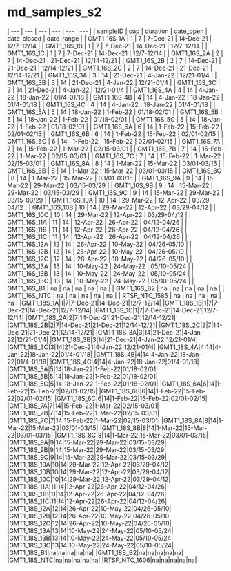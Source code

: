 # md_samples_s2



| --- | --- | --- | --- | --- | --- | 
| sampleID | cup | duration | date_open | date_closed | date_range | 
| GMT1_16S_1A | 1 | 7 | 7-Dec-21 | 14-Dec-21 | 12/7-12/14 | 
| GMT1_16S_1B | 1 | 7 | 7-Dec-21 | 14-Dec-21 | 12/7-12/14 | 
| GMT1_16S_1C | 1 | 7 | 7-Dec-21 | 14-Dec-21 | 12/7-12/14 | 
| GMT1_16S_2A | 2 | 7 | 14-Dec-21 | 21-Dec-21 | 12/14-12/21 | 
| GMT1_16S_2B | 2 | 7 | 14-Dec-21 | 21-Dec-21 | 12/14-12/21 | 
| GMT1_16S_2C | 2 | 7 | 14-Dec-21 | 21-Dec-21 | 12/14-12/21 | 
| GMT1_16S_3A | 3 | 14 | 21-Dec-21 | 4-Jan-22 | 12/21-01/4 | 
| GMT1_16S_3B | 3 | 14 | 21-Dec-21 | 4-Jan-22 | 12/21-01/4 | 
| GMT1_16S_3C | 3 | 14 | 21-Dec-21 | 4-Jan-22 | 12/21-01/4 | 
| GMT1_16S_4A | 4 | 14 | 4-Jan-22 | 18-Jan-22 | 01/4-01/18 | 
| GMT1_16S_4B | 4 | 14 | 4-Jan-22 | 18-Jan-22 | 01/4-01/18 | 
| GMT1_16S_4C | 4 | 14 | 4-Jan-22 | 18-Jan-22 | 01/4-01/18 | 
| GMT1_16S_5A | 5 | 14 | 18-Jan-22 | 1-Feb-22 | 01/18-02/01 | 
| GMT1_16S_5B | 5 | 14 | 18-Jan-22 | 1-Feb-22 | 01/18-02/01 | 
| GMT1_16S_5C | 5 | 14 | 18-Jan-22 | 1-Feb-22 | 01/18-02/01 | 
| GMT1_16S_6A | 6 | 14 | 1-Feb-22 | 15-Feb-22 | 02/01-02/15 | 
| GMT1_16S_6B | 6 | 14 | 1-Feb-22 | 15-Feb-22 | 02/01-02/15 | 
| GMT1_16S_6C | 6 | 14 | 1-Feb-22 | 15-Feb-22 | 02/01-02/15 | 
| GMT1_16S_7A | 7 | 14 | 15-Feb-22 | 1-Mar-22 | 02/15-03/01 | 
| GMT1_16S_7B | 7 | 14 | 15-Feb-22 | 1-Mar-22 | 02/15-03/01 | 
| GMT1_16S_7C | 7 | 14 | 15-Feb-22 | 1-Mar-22 | 02/15-03/01 | 
| GMT1_16S_8A | 8 | 14 | 1-Mar-22 | 15-Mar-22 | 03/01-03/15 | 
| GMT1_16S_8B | 8 | 14 | 1-Mar-22 | 15-Mar-22 | 03/01-03/15 | 
| GMT1_16S_8C | 8 | 14 | 1-Mar-22 | 15-Mar-22 | 03/01-03/15 | 
| GMT1_16S_9A | 9 | 14 | 15-Mar-22 | 29-Mar-22 | 03/15-03/29 | 
| GMT1_16S_9B | 9 | 14 | 15-Mar-22 | 29-Mar-22 | 03/15-03/29 | 
| GMT1_16S_9C | 9 | 14 | 15-Mar-22 | 29-Mar-22 | 03/15-03/29 | 
| GMT1_16S_10A | 10 | 14 | 29-Mar-22 | 12-Apr-22 | 03/29-04/12 | 
| GMT1_16S_10B | 10 | 14 | 29-Mar-22 | 12-Apr-22 | 03/29-04/12 | 
| GMT1_16S_10C | 10 | 14 | 29-Mar-22 | 12-Apr-22 | 03/29-04/12 | 
| GMT1_16S_11A | 11 | 14 | 12-Apr-22 | 26-Apr-22 | 04/12-04/26 | 
| GMT1_16S_11B | 11 | 14 | 12-Apr-22 | 26-Apr-22 | 04/12-04/26 | 
| GMT1_16S_11C | 11 | 14 | 12-Apr-22 | 26-Apr-22 | 04/12-04/26 | 
| GMT1_16S_12A | 12 | 14 | 26-Apr-22 | 10-May-22 | 04/26-05/10 | 
| GMT1_16S_12B | 12 | 14 | 26-Apr-22 | 10-May-22 | 04/26-05/10 | 
| GMT1_16S_12C | 12 | 14 | 26-Apr-22 | 10-May-22 | 04/26-05/10 | 
| GMT1_16S_13A | 13 | 14 | 10-May-22 | 24-May-22 | 05/10-05/24 | 
| GMT1_16S_13B | 13 | 14 | 10-May-22 | 24-May-22 | 05/10-05/24 | 
| GMT1_16S_13C | 13 | 14 | 10-May-22 | 24-May-22 | 05/10-05/24 | 
| GMT1_16S_B1 | na | na | na | na | na | 
| GMT1_16S_B2 | na | na | na | na | na | 
| GMT1_16S_NTC | na | na | na | na | na | 
| RTSF_NTC_1585 | na | na | na | na | na | 
|GMT1_18S_1A|1|7|7-Dec-21|14-Dec-21|12/7-12/14|
|GMT1_18S_1B|1|7|7-Dec-21|14-Dec-21|12/7-12/14|
|GMT1_18S_1C|1|7|7-Dec-21|14-Dec-21|12/7-12/14|
|GMT1_18S_2A|2|7|14-Dec-21|21-Dec-21|12/14-12/21|
|GMT1_18S_2B|2|7|14-Dec-21|21-Dec-21|12/14-12/21|
|GMT1_18S_2C|2|7|14-Dec-21|21-Dec-21|12/14-12/21|
|GMT1_18S_3A|3|14|21-Dec-21|4-Jan-22|12/21-01/4|
|GMT1_18S_3B|3|14|21-Dec-21|4-Jan-22|12/21-01/4|
|GMT1_18S_3C|3|14|21-Dec-21|4-Jan-22|12/21-01/4|
|GMT1_18S_4A|4|14|4-Jan-22|18-Jan-22|01/4-01/18|
|GMT1_18S_4B|4|14|4-Jan-22|18-Jan-22|01/4-01/18|
|GMT1_18S_4C|4|14|4-Jan-22|18-Jan-22|01/4-01/18|
|GMT1_18S_5A|5|14|18-Jan-22|1-Feb-22|01/18-02/01|
|GMT1_18S_5B|5|14|18-Jan-22|1-Feb-22|01/18-02/01|
|GMT1_18S_5C|5|14|18-Jan-22|1-Feb-22|01/18-02/01|
|GMT1_18S_6A|6|14|1-Feb-22|15-Feb-22|02/01-02/15|
|GMT1_18S_6B|6|14|1-Feb-22|15-Feb-22|02/01-02/15|
|GMT1_18S_6C|6|14|1-Feb-22|15-Feb-22|02/01-02/15|
|GMT1_18S_7A|7|14|15-Feb-22|1-Mar-22|02/15-03/01|
|GMT1_18S_7B|7|14|15-Feb-22|1-Mar-22|02/15-03/01|
|GMT1_18S_7C|7|14|15-Feb-22|1-Mar-22|02/15-03/01|
|GMT1_18S_8A|8|14|1-Mar-22|15-Mar-22|03/01-03/15|
|GMT1_18S_8B|8|14|1-Mar-22|15-Mar-22|03/01-03/15|
|GMT1_18S_8C|8|14|1-Mar-22|15-Mar-22|03/01-03/15|
|GMT1_18S_9A|9|14|15-Mar-22|29-Mar-22|03/15-03/29|
|GMT1_18S_9B|9|14|15-Mar-22|29-Mar-22|03/15-03/29|
|GMT1_18S_9C|9|14|15-Mar-22|29-Mar-22|03/15-03/29|
|GMT1_18S_10A|10|14|29-Mar-22|12-Apr-22|03/29-04/12|
|GMT1_18S_10B|10|14|29-Mar-22|12-Apr-22|03/29-04/12|
|GMT1_18S_10C|10|14|29-Mar-22|12-Apr-22|03/29-04/12|
|GMT1_18S_11A|11|14|12-Apr-22|26-Apr-22|04/12-04/26|
|GMT1_18S_11B|11|14|12-Apr-22|26-Apr-22|04/12-04/26|
|GMT1_18S_11C|11|14|12-Apr-22|26-Apr-22|04/12-04/26|
|GMT1_18S_12A|12|14|26-Apr-22|10-May-22|04/26-05/10|
|GMT1_18S_12B|12|14|26-Apr-22|10-May-22|04/26-05/10|
|GMT1_18S_12C|12|14|26-Apr-22|10-May-22|04/26-05/10|
|GMT1_18S_13A|13|14|10-May-22|24-May-22|05/10-05/24|
|GMT1_18S_13B|13|14|10-May-22|24-May-22|05/10-05/24|
|GMT1_18S_13C|13|14|10-May-22|24-May-22|05/10-05/24|
|GMT1_18S_B1|na|na|na|na|na|
|GMT1_18S_B2|na|na|na|na|na|
|GMT1_18S_NTC|na|na|na|na|na|
|RTSF_NTC_1606|na|na|na|na|na|
 

